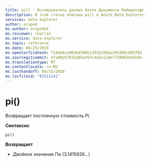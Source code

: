```yaml
---
title: pi() - Исследователь данных Azure Документы Майкрософт
description: В этой статье описано pi() в Azure Data Explorer.
services: data-explorer
author: orspod
ms.author: orspodek
ms.reviewer: rkarlin
ms.service: data-explorer
ms.topic: reference
ms.date: 04/25/2019
ms.openlocfilehash: 714da0ca903bd38bb1391b2d92a295499c085783
ms.sourcegitcommit: 47a002b7032a05ef67c4e5e12de7720062645e9e
ms.translationtype: MT
ms.contentlocale: ru-RU
ms.lasthandoff: 04/15/2020
ms.locfileid: "81511141"
---
```

# <a name="pi"></a>pi()

Возвращает постоянную стоимость Pi.

**Синтаксис**

`pi()`

**Возвращает**

* Двойное значение Пи (3.1415926...)